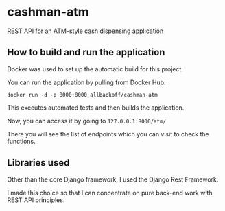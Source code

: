 # cashman-atm
REST API for an ATM-style cash dispensing application

## How to build and run the application

Docker was used to set up the automatic build for this project.

You can run the application by pulling from Docker Hub:

`docker run -d -p 8000:8000 allbackoff/cashman-atm`

This executes automated tests and then builds the application.

Now, you can access it by going to `127.0.0.1:8000/atm/`

There you will see the list of endpoints which you can visit to check the functions.

## Libraries used

Other than the core Django framework, I used the Django Rest Framework. 

I made this choice so that I can concentrate on pure back-end work with REST API principles.
